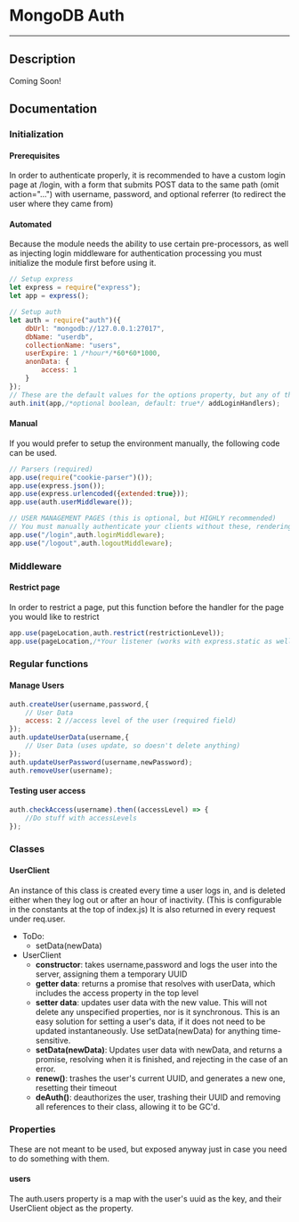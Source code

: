 # MongoDB Auth
---
## Description
Coming Soon!

## Documentation

### Initialization
#### Prerequisites
In order to authenticate properly, it is recommended to have a custom login page at /login, with a form that submits POST data to the same path (omit action="...") with username, password, and optional referrer (to redirect the user where they came from)
#### Automated
Because the module needs the ability to use certain pre-processors, as well as injecting login middleware for authentication processing you must initialize the module first before using it.
```javascript
// Setup express
let express = require("express");
let app = express();

// Setup auth
let auth = require("auth")({
	dbUrl: "mongodb://127.0.0.1:27017",
	dbName: "userdb",
	collectionName: "users",
	userExpire: 1 /*hour*/*60*60*1000,
	anonData: {
		access: 1
	}
});
// These are the default values for the options property, but any of these can be either omitted or changed
auth.init(app,/*optional boolean, default: true*/ addLoginHandlers);
```
#### Manual
If you would prefer to setup the environment manually, the following code can be used.
```javascript
// Parsers (required)
app.use(require("cookie-parser")());
app.use(express.json());
app.use(express.urlencoded({extended:true}));
app.use(auth.userMiddleware());

// USER MANAGEMENT PAGES (this is optional, but HIGHLY recommended)
// You must manually authenticate your clients without these, rendering this module mostly useless
app.use("/login",auth.loginMiddleware);
app.use("/logout",auth.logoutMiddleware);
```

### Middleware
#### Restrict page
In order to restrict a page, put this function before the handler for the page you would like to restrict
```javascript
app.use(pageLocation,auth.restrict(restrictionLevel));
app.use(pageLocation,/*Your listener (works with express.static as well)*/);
```


### Regular functions
#### Manage Users
```javascript
auth.createUser(username,password,{
	// User Data
	access: 2 //access level of the user (required field)
});
auth.updateUserData(username,{
	// User Data (uses update, so doesn't delete anything)
});
auth.updateUserPassword(username,newPassword);
auth.removeUser(username);
```
#### Testing user access
```javascript
auth.checkAccess(username).then((accessLevel) => {
	//Do stuff with accessLevels
});
```

### Classes
#### UserClient
An instance of this class is created every time a user logs in, and is deleted either when they log out or after an hour of inactivity. (This is configurable in the constants at the top of index.js) It is also returned in every request under req.user.
* ToDo:
	* setData(newData)
* UserClient
	* __constructor__: takes username,password and logs the user into the server, assigning them a temporary UUID
	* __getter data__: returns a promise that resolves with userData, which includes the access property in the top level
	* __setter data__: updates user data with the new value. This will not delete any unspecified properties, nor is it synchronous. This is an easy solution for setting a user's data, if it does not need to be updated instantaneously. Use setData(newData) for anything time-sensitive.
	* __setData(newData)__: Updates user data with newData, and returns a promise, resolving when it is finished, and rejecting in the case of an error.
	* __renew()__: trashes the user's current UUID, and generates a new one, resetting their timeout
	* __deAuth()__: deauthorizes the user, trashing their UUID and removing all references to their class, allowing it to be GC'd.

### Properties
These are not meant to be used, but exposed anyway just in case you need to do something with them.
#### users
The auth.users property is a map with the user's uuid as the key, and their UserClient object as the property.
